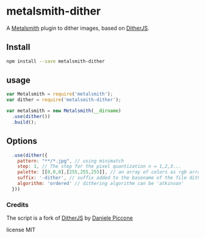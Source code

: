 # metalsmith-dither

A [Metalsmith](https://github.com/metalsmith/metalsmith) plugin to dither images, based on [DitherJS](https://github.com/dpiccone/ditherjs).

## Install

```sh
npm install --save metalsmith-dither
```

## usage

```js
var Metalsmith = require('metalsmith');
var dither = require('metalsmith-dither');

var metalsmith = new Metalsmith(__dirname)
  .use(dither())
  .build();
```

## Options

```javascript
  .use(dither({
    pattern: "**/*.jpg", // using minimatch
    step: 1, // The step for the pixel quantization n = 1,2,3...
    palette: [[0,0,0],[255,255,255]], // an array of colors as rgb arrays
    suffix: '-dither', // suffix added to the basename of the file dithered
    algorithm: 'ordered' // dithering algorithm can be 'atkinson'
  }))
```

### Credits

The script is a fork of [DitherJS](https://github.com/dpiccone/ditherjs) by [Daniele Piccone](http://www.danielepiccone.com)

license MIT
